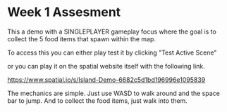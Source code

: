# Week 1 Assesment


This a demo with a SINGLEPLAYER gameplay focus where the goal is to collect the 5 food items that spawn within the map.
   
To access this you can either play test it by clicking "Test Active Scene"
   
or you can play it on the spatial website itself with the following link.

https://www.spatial.io/s/Island-Demo-6682c5d1bd196996e1095839
   
The mechanics are simple.
Just use WASD to walk around and the space bar to jump. 
And to collect the food items, just walk into them.
